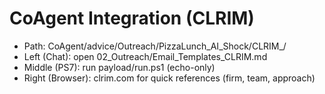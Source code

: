 # CoAgent Integration (CLRIM)
- Path: CoAgent/advice/Outreach/PizzaLunch_AI_Shock/CLRIM_<build-id>/
- Left (Chat): open 02_Outreach/Email_Templates_CLRIM.md
- Middle (PS7): run payload/run.ps1 (echo-only)
- Right (Browser): clrim.com for quick references (firm, team, approach)

